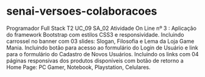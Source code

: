 # senai-versoes-colaboracoes
Programador Full Stack T2
UC_09 SA_02 Atividade On Line nº 3 : Aplicação do framework Bootstrap com estilos CSS3 e responsividade.
Incluindo carrossel no banner com 03 slides: Slogan, Filosofia e Lema da Loja Game Mania.
Incluindo botão para acesso ao formulário do Login de Usuário e link para o formulário do Cadastro de Novos Usuários.
Incluindo os links com 04 páginas responsivas dos produtos disponíveis com botão de retorno a Home Page: PC Gamer, Notebook, Playstation, Celulares.
